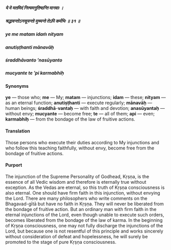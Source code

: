 ##### ये मे मतमिदं नित्यमनुतिष्ठन्ति मानवाः ।
##### श्रद्धावन्तोऽनसूयन्तो मुच्यन्ते तेऽपि कर्मभिः ॥ ३१ ॥

##### ye me matam idaṁ nityam
##### anutiṣṭhanti mānavāḥ
##### śraddhāvanto ’nasūyanto
##### mucyante te ’pi karmabhiḥ

#### Synonyms

**ye** — those who; **me** — My; **matam** — injunctions; **idam** — these; **nityam** — as an eternal function; **anutiṣṭhanti** — execute regularly; **mānavāḥ** — human beings; **śraddhā**-**vantaḥ** — with faith and devotion; **anasūyantaḥ** — without envy; **mucyante** — become free; **te** — all of them; **api** — even; **karmabhiḥ** — from the bondage of the law of fruitive actions.

#### Translation

Those persons who execute their duties according to My injunctions and who follow this teaching faithfully, without envy, become free from the bondage of fruitive actions.

#### Purport

The injunction of the Supreme Personality of Godhead, Kṛṣṇa, is the essence of all Vedic wisdom and therefore is eternally true without exception. As the Vedas are eternal, so this truth of Kṛṣṇa consciousness is also eternal. One should have firm faith in this injunction, without envying the Lord. There are many philosophers who write comments on the Bhagavad-gītā but have no faith in Kṛṣṇa. They will never be liberated from the bondage of fruitive action. But an ordinary man with firm faith in the eternal injunctions of the Lord, even though unable to execute such orders, becomes liberated from the bondage of the law of karma. In the beginning of Kṛṣṇa consciousness, one may not fully discharge the injunctions of the Lord, but because one is not resentful of this principle and works sincerely without consideration of defeat and hopelessness, he will surely be promoted to the stage of pure Kṛṣṇa consciousness.